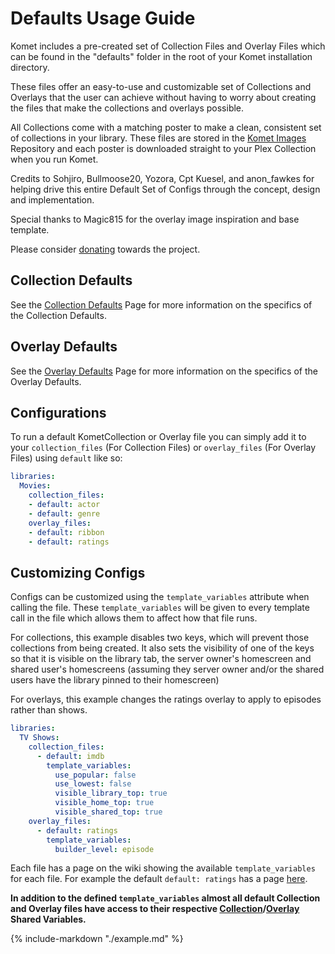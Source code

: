 # Defaults Usage Guide

Komet includes a pre-created set of Collection Files and Overlay Files which can be found in the "defaults" folder in the root of your Komet installation directory.

These files offer an easy-to-use and customizable set of Collections and Overlays that the user can achieve without having to worry about creating the files that make the collections and overlays possible.

All Collections come with a matching poster to make a clean, consistent set of collections in your library. These files are stored in the [Komet Images](https://github.com/meisnate12/Plex-Meta-Manager-Images) Repository and each poster is downloaded straight to your Plex Collection when you run Komet.

Credits to Sohjiro, Bullmoose20, Yozora, Cpt Kuesel, and anon_fawkes for helping drive this entire Default Set of Configs through the concept, design and implementation.

Special thanks to Magic815 for the overlay image inspiration and base template.

Please consider [donating](https://github.com/sponsors/meisnate12) towards the project.

## Collection Defaults

See the [Collection Defaults](collections.md) Page for more information on the specifics of the Collection Defaults.

## Overlay Defaults

See the [Overlay Defaults](overlays.md) Page for more information on the specifics of the Overlay Defaults.

## Configurations

To run a default KometCollection or Overlay file you can simply add it to your `collection_files` (For Collection Files) or `overlay_files` (For Overlay Files) using `default` like so:

```yaml
libraries:
  Movies:
    collection_files:
    - default: actor
    - default: genre
    overlay_files:
    - default: ribbon
    - default: ratings
```

## Customizing Configs

Configs can be customized using the `template_variables` attribute when calling the file. These `template_variables` will be given to every template call in the file which allows them to affect how that file runs.

For collections, this example disables two keys, which will prevent those collections from being created. It also sets the visibility of one of the keys so that it is visible on the library tab, the server owner's homescreen and shared user's homescreens (assuming they server owner and/or the shared users have the library pinned to their homescreen)

For overlays, this example changes the ratings overlay to apply to episodes rather than shows.

```yaml
libraries:
  TV Shows:
    collection_files:
      - default: imdb
        template_variables:
          use_popular: false
          use_lowest: false
          visible_library_top: true
          visible_home_top: true
          visible_shared_top: true
    overlay_files:
      - default: ratings
        template_variables:
          builder_level: episode
```

Each file has a page on the wiki showing the available `template_variables` for each file. For example the default `default: ratings` has a page [here](overlays/ratings.md).

**In addition to the defined `template_variables` almost all default Collection and Overlay files have access to their respective [Collection](collection_variables.md)/[Overlay](overlay_variables.md) Shared Variables.**

{%
   include-markdown "./example.md"
%}

